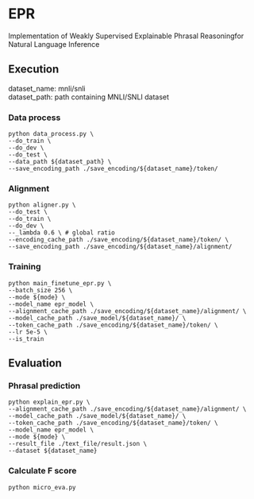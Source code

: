 # EPR
Implementation of Weakly Supervised Explainable Phrasal Reasoningfor Natural Language Inference

## Execution
dataset_name: mnli/snli  
dataset_path: path containing MNLI/SNLI dataset
### Data process
```
python data_process.py \
--do_train \
--do_dev \
--do_test \
--data_path ${dataset_path} \
--save_encoding_path ./save_encoding/${dataset_name}/token/
```

### Alignment
```
python aligner.py \
--do_test \
--do_train \
--do_dev \
--_lambda 0.6 \ # global ratio
--encoding_cache_path ./save_encoding/${dataset_name}/token/ \
--save_encoding_path ./save_encoding/${dataset_name}/alignment/
```

### Training
```
python main_finetune_epr.py \
--batch_size 256 \
--mode ${mode} \
--model_name epr_model \
--alignment_cache_path ./save_encoding/${dataset_name}/alignment/ \
--model_cache_path ./save_model/${dataset_name}/ \
--token_cache_path ./save_encoding/${dataset_name}/token/ \
--lr 5e-5 \
--is_train
```


## Evaluation
### Phrasal prediction
```
python explain_epr.py \
--alignment_cache_path ./save_encoding/${dataset_name}/alignment/ \
--model_cache_path ./save_model/${dataset_name}/ \
--token_cache_path ./save_encoding/${dataset_name}/token/ \
--model_name epr_model \
--mode ${mode} \
--result_file ./text_file/result.json \
--dataset ${dataset_name}
```

### Calculate F score
```
python micro_eva.py
```
